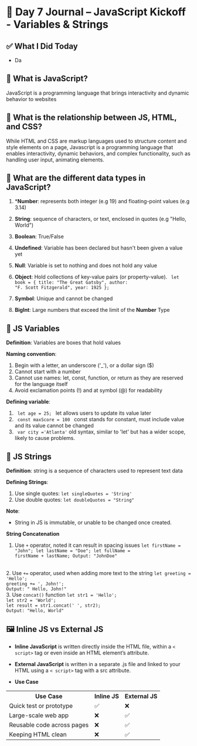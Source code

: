 # 📘 Day 7 Journal – JavaScript Kickoff - Variables & Strings

## ✅ What I Did Today
- Da

## 🎨 What is JavaScript?
JavaScript is a programming language that brings interactivity and dynamic behavior to websites

## 🧩 What is the relationship between JS, HTML, and CSS?
While HTML and CSS are markup languages used to structure content and style elements on a page, Javascript is a programming language that enables interactivity, dynamic behaviors, and complex functionality, such as handling user input, animating elements.

## 🧩 What are the different data types in JavaScript?
1. ***Number**: represents both integer (e.g 19) and floating-point values (e.g 3.14)

2. **String**: sequence of characters, or text, enclosed in quotes (e.g "Hello, World")

3. **Boolean**: True/False 
4. **Undefined**: Variable has been declared but hasn't been given a value yet
5. **Null**: Variable is set to nothing and does not hold any value
6. **Object**: Hold collections of key-value pairs (or property-value).
<code> let book = {
  title: "The Great Gatsby",
  author: "F. Scott Fitzgerald",
  year: 1925
}; </code>

7. **Symbol**: Unique and cannot be changed
8. **BigInt**: Large numbers that exceed the limit of the **Number** Type

## 🧩 JS Variables
**Definition**: Variables are boxes that hold values

**Naming convention**:
1. Begin with a letter, an underscore ('_'), or a dollar sign ($)
2. Cannot start with a number
3. Cannot use names: let, const, function, or return as they are reserved for the language itself
4. Avoid exclamation points (!) and at symbol (@) for readability

**Defining variable**:
1. <code> let age = 25; </code> let allows users to update its value later
2. <code> const maxScore = 100 </code> const stands for constant, must include value and its value cannot be changed 
3. <code> var city ='Atlanta'</code> old syntax, similar to 'let' but has a wider scope, likely to cause problems.

## 🧩 JS Strings
**Definition**: string is a sequence of characters used to represent text data

**Defining Strings**:
1. Use single quotes: <code>let singleQuotes = 'String'</code>
2. Use double quotes: <code>let doubleQuotes = "String"</code>

**Note**:
- String in JS is immutable, or unable to be changed once created.

**String Concatenation**
1. Use <code>+</code> operator, noted it can result in spacing issues
<code>let firstName = "John";
 let lastName = "Doe";
 let fullName = firstName + lastName;
  Output: "JohnDoe"</code>
<br>
2. Use <code>+=</code> operator, used when adding more text to the string
<code>let greeting = 'Hello';
greeting += ', John!';
Output: " Hello, John!"</code>
<br>
3. Use <code>concat()</code> function
<code>let str1 = 'Hello';
let str2 = 'World';
let result = str1.concat(' ', str2);
Output: "Hello, World"</code>

## 🖼️ Inline JS vs External JS
- **Inline JavaScript** is written directly inside the HTML file,  within a <code>< script></code> tag or even inside an HTML element’s attribute.
- **External JavaScript** is written in a separate .js file and linked to your HTML using a <code>< script></code> tag with a src attribute.

- **Use Case**
<table>
<th> Use Case
<th> Inline JS
<th> External JS
<tr>
<td>Quick test or prototype
<td> ✅ </td>
<td> ❌ </td>
</tr>
<tr>
<td>Large-scale web app
<td> ❌ </td>
<td> ✅ </td>
</tr>
<tr>
<td>Reusable code across pages
<td> ❌ </td>
<td> ✅ </td>
</tr>
<tr>
<td>Keeping HTML clean
<td> ❌ </td>
<td> ✅ </td>
</tr>

